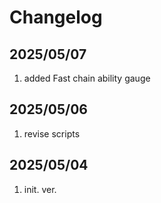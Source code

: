 # Changelog

## 2025/05/07
1. added Fast chain ability gauge

## 2025/05/06
1. revise scripts

## 2025/05/04
1. init. ver.